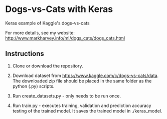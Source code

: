 # Dogs-vs-Cats with Keras
Keras example of Kaggle's dogs-vs-cats


For more details, see my website: http://www.markharvey.info/ml/dogs_cats/dogs_cats.html

## Instructions

1. Clone or download the repository.

2. Download dataset from https://www.kaggle.com/c/dogs-vs-cats/data.  The downloaded zip file should be placed in the same folder as the python (.py) scripts.

3. Run create_datasets.py - only needs to be run once.

4. Run train.py - executes training, validation and prediction accuracy testing of the trained model. It saves the trained model in ./keras_model.

